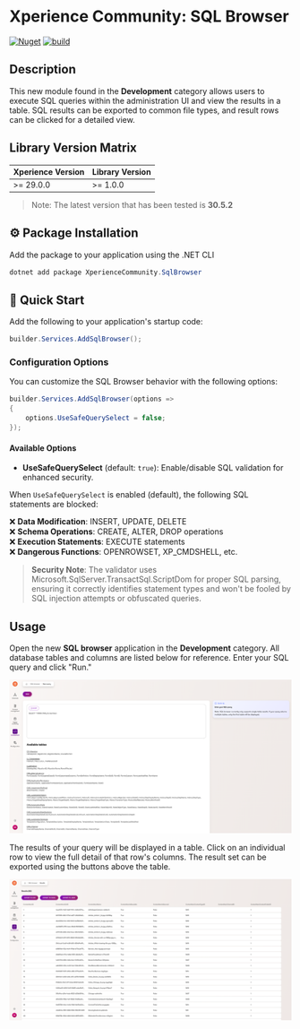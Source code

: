﻿# Xperience Community: SQL Browser

[![Nuget](https://img.shields.io/nuget/v/XperienceCommunity.SqlBrowser)](https://www.nuget.org/packages/XperienceCommunity.SqlBrowser#versions-body-tab)
[![build](https://github.com/kentico-ericd/xperience-community-sqlbrowser/actions/workflows/build.yml/badge.svg)](https://github.com/kentico-ericd/xperience-community-sqlbrowser/actions/workflows/build.yml)

## Description

This new module found in the __Development__ category allows users to execute SQL queries within the administration UI and view the results in a table. SQL results can be exported to common file types, and result rows can be clicked for a detailed view.

## Library Version Matrix

| Xperience Version | Library Version |
| ----------------- | --------------- |
|  >= 29.0.0        | >= 1.0.0        |

> Note: The latest version that has been tested is __30.5.2__

## :gear: Package Installation

Add the package to your application using the .NET CLI

```powershell
dotnet add package XperienceCommunity.SqlBrowser
```

## 🚀 Quick Start

Add the following to your application's startup code:

```cs
builder.Services.AddSqlBrowser();
```

### Configuration Options

You can customize the SQL Browser behavior with the following options:

```cs
builder.Services.AddSqlBrowser(options =>
{
    options.UseSafeQuerySelect = false;
});
```

#### Available Options

- **UseSafeQuerySelect** (default: `true`): Enable/disable SQL validation for enhanced security.

When `UseSafeQuerySelect` is enabled (default), the following SQL statements are blocked:

❌ **Data Modification**: INSERT, UPDATE, DELETE  
❌ **Schema Operations**: CREATE, ALTER, DROP operations  
❌ **Execution Statements**: EXECUTE statements  
❌ **Dangerous Functions**: OPENROWSET, XP_CMDSHELL, etc.

> **Security Note**: The validator uses Microsoft.SqlServer.TransactSql.ScriptDom for proper SQL parsing, ensuring it correctly identifies statement types and won't be fooled by SQL injection attempts or obfuscated queries.

## Usage

Open the new __SQL browser__ application in the __Development__ category. All database tables and columns are listed below for reference. Enter your SQL query and click "Run."

![Query](/images/editquery.png)

The results of your query will be displayed in a table. Click on an individual row to view the full detail of that row's columns. The result set can be exported using the buttons above the table.

![Results](/images/results.png)